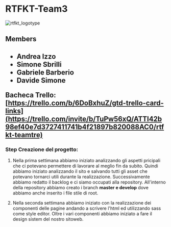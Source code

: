 # RTFKT-Team3
![rtfkt_logotype](https://github.com/daveinthahood/RTFKT-Team3/assets/101344486/029a8c00-351e-4f2b-a43f-fb4ef8cb4e0b)

<h2> Members <h2>
<ul> 
    <li> Andrea Izzo</li>
    <li> Simone Sbrilli</li>
    <li> Gabriele Barberio</li>
    <li> Davide Simone</li>
</ul>

 **Bacheca Trello:** [https://trello.com/b/6DoBxhuZ/gtd-trello-card-links](https://trello.com/invite/b/TuPw56xQ/ATTI42b98ef40e7d3727411741b4f21897b820088AC0/rtfkt-teamtre)
    
 ### Step Creazione del progetto: 
    
 1. Nella prima settimana abbiamo iniziato analizzando gli aspetti pricipali che ci potevano permettere di lavorare al meglio fin da subito.
    Quindi abbiamo iniziato analizzando il sito e salvando tutti gli asset che potevano tornarci utili durante la realizzazione. 
    Successivamente abbiamo redatto il backlog e ci siamo occupati alla repository. 
    All'interno della repository abbiamo creato i branch **master e develop** dove abbiamo anche inserito i file stile di root.
    
 2. Nella seconda settimana abbiamo iniziato con la realizzazione dei componenti delle pagine andando a scrivere l'html ed utilizzando sass
    come style editor.
    Oltre i vari componenti abbiamo iniziato a fare il design sistem del nostro sitoweb.


